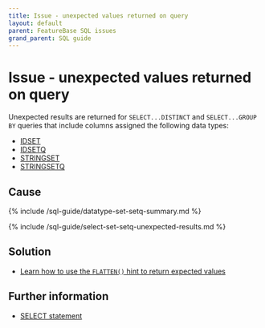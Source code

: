 ```yaml
---
title: Issue - unexpected values returned on query
layout: default
parent: FeatureBase SQL issues
grand_parent: SQL guide
---
```

# Issue - unexpected values returned on query

Unexpected results are returned for `SELECT...DISTINCT` and `SELECT...GROUP BY` queries that include columns assigned the following data types:
* [IDSET](/docs/sql-guide/data-types/data-type-set-setq)
* [IDSETQ](/docs/sql-guide/data-types/data-type-set-setqq)
* [STRINGSET](/docs/sql-guide/data-types/data-type-set-setq)
* [STRINGSETQ](/docs/sql-guide/data-types/data-type-set-setqq)

## Cause

{% include /sql-guide/datatype-set-setq-summary.md %}

{% include /sql-guide/select-set-setq-unexpected-results.md %}

## Solution

* [Learn how to use the `FLATTEN()` hint to return expected values](/docs/sql-guide/hints/hint-flatten)

## Further information

* [SELECT statement](/docs/sql-guide/statements/statement-select)
